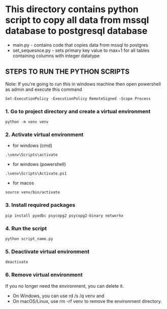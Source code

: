 # This directory contains python script to copy all data from mssql database to postgresql database

+ main.py - contains code that copies data from mssql to postgres
+ set_sequesnce.py - sets primary key value to max+1 for all tables containing columns with integer datatype 

## STEPS TO RUN THE PYTHON SCRIPTS
Note: If you're going to run this in windows machine then open powershell as admin and execute this command
```
Set-ExecutionPolicy -ExecutionPolicy RemoteSigned -Scope Process
```
### 1. Go to project directory and create a virtual environment
```
python -m venv venv
```

### 2. Activate virtual environment
+ for windows (cmd)
```
.\venv\Scripts\activate  
```
+ for windows (powershell)
```
.\venv\Scripts\Activate.ps1
```
+ for macos
```
source venv/bin/activate
```

### 3. Install required packages
```
pip install pyodbc psycopg2 psycopg2-binary networkx
```

### 4. Run the script
```
python script_name.py
```

### 5. Deactivate virtual environment
```
deactivate
```

### 6. Remove virtual environment
If you no longer need the environment, you can delete it. 
+ On Windows, you can use rd /s /q venv and
+ On macOS/Linux, use rm -rf venv to remove the environment directory.
